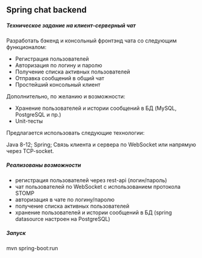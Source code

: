 ## Spring chat backend

##### Техническое задание на клиент-серверный чат
Разработать бэкенд и консольный фронтэнд чата со следующим функционалом:

- Регистрация пользователей
- Авторизация по логину и паролю
- Получение списка активных пользователей
- Отправка сообщений в общий чат
- Простейший консольный клиент

Дополнительно, по желанию и возможности:

- Хранение пользователей и истории сообщений в БД (MySQL, PostgreSQL и
пр.)
- Unit-тесты

Предлагается использовать следующие технологии:

Java 8-12;
Spring;
Связь клиента и сервера по WebSocket или напрямую через TCP-socket.

##### Реализованы возможности
- регистрация пользователей через rest-api (логин/пароль)
- чат пользователей по WebSocket с использованием протокола STOMP
- авторизация в чате по логину/паролю
- получение списка активных пользователей
- хранение пользователей и истории сообщений в БД (spring datasource настроен на PostgreSQL)

##### Запуск
mvn spring-boot:run